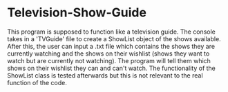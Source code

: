 # Television-Show-Guide
  This program is supposed to function like a television guide. The console takes in a 'TVGuide' file to create a ShowList object of the shows available. After this, the user can input a .txt file which contains the shows they are currently watching and the shows on their wishlist (shows they want to watch but are currently not watching). The program will tell them which shows on their wishlist they can and can't watch. The functionality of the ShowList class is tested afterwards but this is not relevant to the real function of the code.

